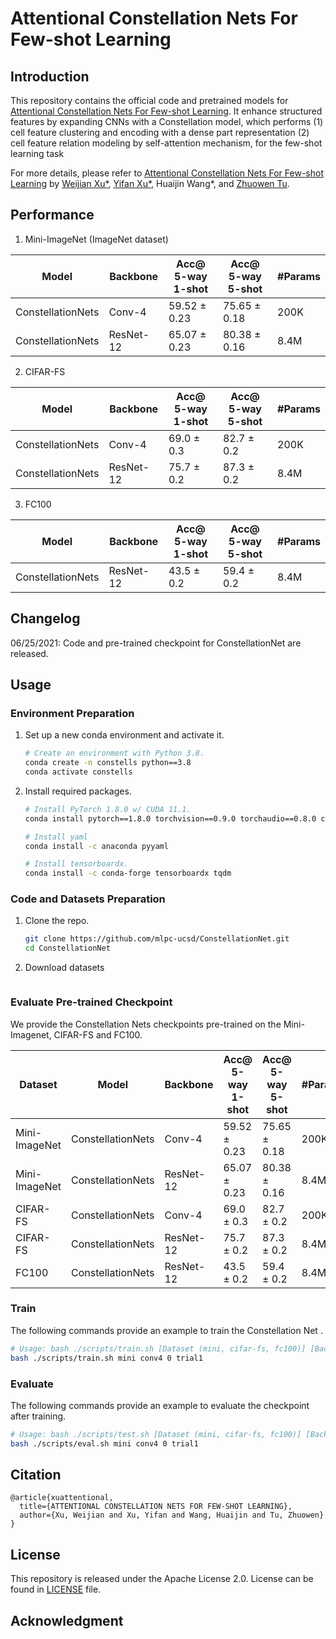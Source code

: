 # Attentional Constellation Nets For Few-shot Learning

## Introduction
This repository contains the official code and pretrained models for [Attentional Constellation Nets For Few-shot Learning](https://openreview.net/pdf?id=vujTf_I8Kmc). It enhance structured features by expanding CNNs with a Constellation model, which performs (1) cell feature clustering and encoding with a dense part representation (2) cell feature relation modeling by self-attention mechanism, for the few-shot learning task


For more details, please refer to [Attentional Constellation Nets For Few-shot Learning](https://openreview.net/pdf?id=vujTf_I8Kmc) by [Weijian Xu*](https://weijianxu.com/), [Yifan Xu*](https://yfxu.com/), Huaijin Wang*, and [Zhuowen Tu](https://pages.ucsd.edu/~ztu/).

## Performance
1. Mini-ImageNet (ImageNet dataset)

| Model| Backbone | Acc@ 5-way 1-shot | Acc@ 5-way 5-shot| #Params |
| --- | --- | --- | --- | --- |
| ConstellationNets | Conv-4 | 59.52 ± 0.23 | 75.65 ± 0.18 | 200K |
| ConstellationNets | ResNet-12 | 65.07 ± 0.23 | 80.38 ± 0.16 | 8.4M |

2. CIFAR-FS 

| Model| Backbone | Acc@ 5-way 1-shot | Acc@ 5-way 5-shot| #Params |
| --- | --- | --- | --- | --- |
| ConstellationNets | Conv-4 | 69.0 ± 0.3 | 82.7 ± 0.2 | 200K |
| ConstellationNets | ResNet-12 | 75.7 ± 0.2 | 87.3 ± 0.2 | 8.4M |


3. FC100 

| Model| Backbone | Acc@ 5-way 1-shot | Acc@ 5-way 5-shot| #Params |
| --- | --- | --- | --- | --- |
| ConstellationNets | ResNet-12 | 43.5 ± 0.2 | 59.4 ± 0.2 | 8.4M |




## Changelog

06/25/2021: Code and pre-trained checkpoint for ConstellationNet are released.

## Usage


### Environment Preparation
1. Set up a new conda environment and activate it.
   ```bash
   # Create an environment with Python 3.8.
   conda create -n constells python==3.8
   conda activate constells
   ```

2. Install required packages.
   ```bash
   # Install PyTorch 1.8.0 w/ CUDA 11.1.
   conda install pytorch==1.8.0 torchvision==0.9.0 torchaudio==0.8.0 cudatoolkit=11.1 -c pytorch -c conda-forge

   # Install yaml
   conda install -c anaconda pyyaml

   # Install tensorboardx.
   conda install -c conda-forge tensorboardx tqdm
   ```

### Code and Datasets Preparation
1. Clone the repo.
   ```bash
   git clone https://github.com/mlpc-ucsd/ConstellationNet.git
   cd ConstellationNet
   ```

2. Download datasets
   ```bash
   ```

### Evaluate Pre-trained Checkpoint

We provide the Constellation Nets checkpoints pre-trained on the Mini-Imagenet, CIFAR-FS and FC100.


| Dataset | Model| Backbone | Acc@ 5-way 1-shot | Acc@ 5-way 5-shot| #Params | SHA-256 (first 8 chars) | URL |
| --- | --- | --- | --- | --- | --- | --- | --- |
| Mini-ImageNet | ConstellationNets | Conv-4 | 59.52 ± 0.23 | 75.65 ± 0.18 | 200K |   |   |
| Mini-ImageNet | ConstellationNets | ResNet-12 | 65.07 ± 0.23 | 80.38 ± 0.16 | 8.4M |  |   |
| CIFAR-FS | ConstellationNets | Conv-4 | 69.0 ± 0.3 | 82.7 ± 0.2 | 200K |  |  |
| CIFAR-FS | ConstellationNets | ResNet-12 | 75.7 ± 0.2 | 87.3 ± 0.2 | 8.4M | |  |
| FC100 | ConstellationNets | ResNet-12 | 43.5 ± 0.2 | 59.4 ± 0.2 | 8.4M | | |



   
### Train
   The following commands provide an example to train the Constellation Net .
   ```bash
   # Usage: bash ./scripts/train.sh [Dataset (mini, cifar-fs, fc100)] [Backbone (conv4, res12)] [GPU index] [Tag]
   bash ./scripts/train.sh mini conv4 0 trial1
   ```

### Evaluate
   The following commands provide an example to evaluate the checkpoint after training.
   ```bash
   # Usage: bash ./scripts/test.sh [Dataset (mini, cifar-fs, fc100)] [Backbone (conv4, res12)] [GPU index] [Tag]
   bash ./scripts/eval.sh mini conv4 0 trial1
   ```

## Citation
```
@article{xuattentional,
  title={ATTENTIONAL CONSTELLATION NETS FOR FEW-SHOT LEARNING},
  author={Xu, Weijian and Xu, Yifan and Wang, Huaijin and Tu, Zhuowen}
}
```

## License
This repository is released under the Apache License 2.0. License can be found in [LICENSE](LICENSE) file.

## Acknowledgment
